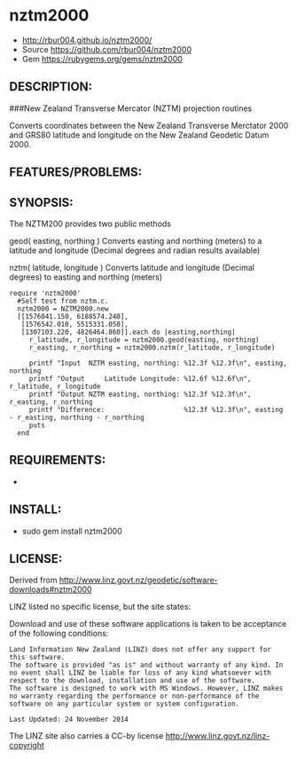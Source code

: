 # nztm2000

* http://rbur004.github.io/nztm2000/
* Source https://github.com/rbur004/nztm2000
* Gem https://rubygems.org/gems/nztm2000

## DESCRIPTION:

###New Zealand Transverse Mercator (NZTM) projection routines

Converts coordinates  between the New Zealand Transverse Merctator 2000 and GRS80 latitude and longitude on the New Zealand Geodetic Datum 2000.  
                  
## FEATURES/PROBLEMS:


## SYNOPSIS:

The NZTM200 provides two public methods 

geod( easting, northing )
Converts easting and northing (meters) to a latitude and longitude (Decimal degrees and radian results available)

nztm( latitude, longitude )
Converts latitude and longitude (Decimal degrees) to easting and northing (meters) 

```
require 'nztm2000'
  #Self test from nztm.c.
  nztm2000 = NZTM2000.new
  [[1576041.150, 6188574.240], 
   [1576542.010, 5515331.050],
   [1307103.220, 4826464.860]].each do |easting,northing|
     r_latitude, r_longitude = nztm2000.geod(easting, northing)
     r_easting, r_northing = nztm2000.nztm(r_latitude, r_longitude)
 
     printf "Input  NZTM easting, northing: %12.3f %12.3f\n", easting, northing
     printf "Output     Latitude Longitude: %12.6f %12.6f\n", r_latitude, r_longitude
     printf "Output NZTM easting, northing: %12.3f %12.3f\n", r_easting, r_northing
     printf "Difference:                    %12.3f %12.3f\n", easting - r_easting, northing - r_northing
     puts
  end
```

## REQUIREMENTS:

* 

## INSTALL:

* sudo gem install nztm2000

## LICENSE:

Derived from
  http://www.linz.govt.nz/geodetic/software-downloads#nztm2000

LINZ listed no specific license, but the site states:

Download and use of these software applications is taken to be acceptance of the following conditions:
```
Land Information New Zealand (LINZ) does not offer any support for this software.
The software is provided "as is" and without warranty of any kind. In no event shall LINZ be liable for loss of any kind whatsoever with respect to the download, installation and use of the software.
The software is designed to work with MS Windows. However, LINZ makes no warranty regarding the performance or non-performance of the software on any particular system or system configuration.
 
Last Updated: 24 November 2014
```

The LINZ site also carries a CC-by license
      http://www.linz.govt.nz/linz-copyright

 
